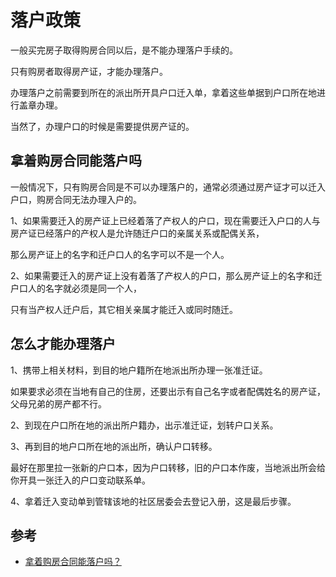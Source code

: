 # 落户政策

一般买完房子取得购房合同以后，是不能办理落户手续的。

只有购房者取得房产证，才能办理落户。

办理落户之前需要到所在的派出所开具户口迁入单，拿着这些单据到户口所在地进行盖章办理。

当然了，办理户口的时候是需要提供房产证的。

## 拿着购房合同能落户吗

一般情况下，只有购房合同是不可以办理落户的，通常必须通过房产证才可以迁入户口，购房合同无法办理入户的。

1、如果需要迁入的房产证上已经着落了产权人的户口，现在需要迁入户口的人与房产证已经落户的产权人是允许随迁户口的亲属关系或配偶关系，

  那么房产证上的名字和迁户口人的名字可以不是一个人。

2、如果需要迁入的房产证上没有着落了产权人的户口，那么房产证上的名字和迁户口人的名字就必须是同一个人，
  
  只有当产权人迁户后，其它相关亲属才能迁入或同时随迁。

## 怎么才能办理落户

1、携带上相关材料，到目的地户籍所在地派出所办理一张准迁证。

  如果要求必须在当地有自己的住房，还要出示有自己名字或者配偶姓名的房产证，父母兄弟的房产都不行。

2、到现在户口所在地的派出所户籍办，出示准迁证，划转户口关系。

3、再到目的地户口所在地的派出所，确认户口转移。

  最好在那里拉一张新的户口本，因为户口转移，旧的户口本作废，当地派出所会给你开具一张迁入的户口变动联系单。

4、拿着迁入变动单到管辖该地的社区居委会去登记入册，这是最后步骤。

## 参考

- [拿着购房合同能落户吗？](http://zhishi.fang.com/xf/qg_460700.html)
